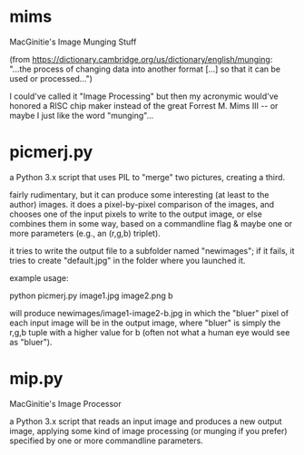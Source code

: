 # mims
MacGinitie's Image Munging Stuff

(from https://dictionary.cambridge.org/us/dictionary/english/munging:
"...the process of changing data into another format \[...\] so that it can be used or processed...")

I could've called it "Image Processing" but then my acronymic would've honored a RISC chip maker instead of the great Forrest M. Mims III -- or maybe I just like the word "munging"...


picmerj.py
==========

a Python 3.x script that uses PIL to "merge" two pictures, creating a third.

fairly rudimentary, but it can produce some interesting (at least to the author) images.
it does a pixel-by-pixel comparison of the images, and chooses one of the input pixels
to write to the output image, or else combines them in some way, based on a commandline
flag & maybe one or more parameters (e.g., an (r,g,b) triplet).

it tries to write the output file to a subfolder named "newimages"; if it fails, it tries
to create "default.jpg" in the folder where you launched it.

example usage:

python picmerj.py image1.jpg image2.png b

will produce newimages/image1-image2-b.jpg in which the "bluer" pixel of each input image
will be in the output image, where "bluer" is simply the r,g,b tuple with a higher value 
for b (often not what a human eye would see as "bluer").


mip.py
======

MacGinitie's Image Processor

a Python 3.x script that reads an input image and produces a new output image, applying
some kind of image processing (or munging if you prefer) specified by one or more commandline parameters.
